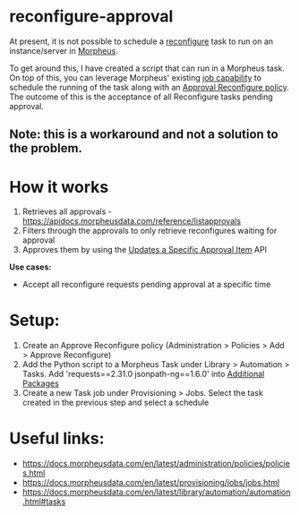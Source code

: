 # reconfigure-approval

At present, it is not possible to schedule a [reconfigure](https://docs.morpheusdata.com/en/latest/provisioning/instances/instances.html#performing-instance-actions:~:text=it%20is%20unlocked.-,Reconfigure,-The%20Reconfigure%20action) task to run on an instance/server in [Morpheus](https://morpheusdata.com/). 

To get around this, I have created a script that can run in a Morpheus task. On top of this, you can leverage Morpheus' existing [job capability](https://docs.morpheusdata.com/en/latest/provisioning/jobs/jobs.html) to schedule the running of the task along with an [Approval Reconfigure policy](https://docs.morpheusdata.com/en/latest/administration/policies/policies.html#:~:text=such%20a%20ServiceNow.-,Approve%20Reconfigure,-Sets%20an%20approval). The outcome of this is the acceptance of all Reconfigure tasks pending approval. 

## **Note: this is a workaround and not a solution to the problem.**

# How it works
1. Retrieves all approvals - https://apidocs.morpheusdata.com/reference/listapprovals
2. Filters through the approvals to only retrieve reconfigures waiting for approval
3. Approves them by using the [Updates a Specific Approval Item](https://apidocs.morpheusdata.com/reference/updateapprovalsitem) API

**Use cases:**
- Accept all reconfigure requests pending approval at a specific time

# Setup:
1. Create an Approve Reconfigure policy (Administration > Policies > Add > Approve Reconfigure)
2. Add the Python script to a Morpheus Task under Library > Automation > Tasks. Add 'requests==2.31.0 jsonpath-ng==1.6.0' into [Additional Packages](https://docs.morpheusdata.com/en/latest/library/automation/automation.html#task-types:~:text=instance.name%20%25%3E-,ADDITIONAL%20PACKAGES%3A,-Additional%20packages%20to)
3. Create a new Task job under Provisioning > Jobs. Select the task created in the previous step and select a schedule 

# Useful links:
- https://docs.morpheusdata.com/en/latest/administration/policies/policies.html
- https://docs.morpheusdata.com/en/latest/provisioning/jobs/jobs.html
- https://docs.morpheusdata.com/en/latest/library/automation/automation.html#tasks
